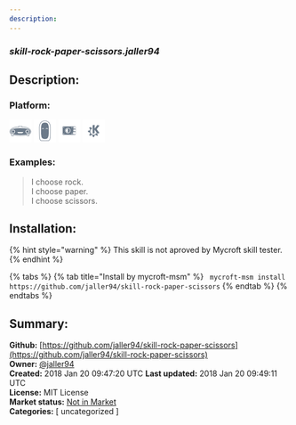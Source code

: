 ```yaml
---
description: 
---
```


### _skill-rock-paper-scissors.jaller94_  
## Description:  
  
### Platform:  
 ![Mark I](../.gitbook/assets/mark-1-icon.png)  ![Mark II](../.gitbook/assets/mark-2-icon.png)  ![Picroft](../.gitbook/assets/picroft-icon.png)  ![plasmoid](../.gitbook/assets/kde.png)   
### Examples:  
> I choose rock.  
> I choose paper.  
> I choose scissors.  
  
## Installation:  
{% hint style="warning" %}
This skill is not aproved by Mycroft skill tester.
{% endhint %}
    
{% tabs %}
{% tab title="Install by mycroft-msm" %}
``` mycroft-msm install https://github.com/jaller94/skill-rock-paper-scissors```
{% endtab %}
  {% endtabs %}
    
## Summary:  
**Github:** [https://github.com/jaller94/skill-rock-paper-scissors](https://github.com/jaller94/skill-rock-paper-scissors)  
**Owner:** [@jaller94](https://github.com/jaller94)  
**Created:** 2018 Jan 20 09:47:20 UTC  **Last updated:** 2018 Jan 20 09:49:11 UTC  
**License:** MIT License  
**Market status:** [Not in Market](https://market.mycroft.ai/skill/)  
**Categories:** [ uncategorized ]   
